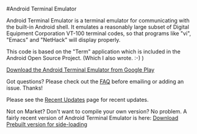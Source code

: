 #Android Terminal Emulator

Android Terminal Emulator is a terminal emulator for communicating with the built-in Android shell.
It emulates a reasonably large subset of Digital Equipment Corporation VT-100 terminal codes, so
that programs like "vi", "Emacs" and "NetHack" will display properly.

This code is based on the "Term" application which is included in the Android Open Source Project. (Which I also wrote. :-) )

[Download the Android Terminal Emulator from Google Play](https://play.google.com/store/apps/details?id=jackpal.androidterm)

Got questions? Please check out the
[FAQ](http://github.com/jackpal/Android-Terminal-Emulator/wiki/Frequently-Asked-Questions)
before emailing or adding an issue. Thanks!

Please see the
[Recent Updates](http://github.com/jackpal/Android-Terminal-Emulator/wiki/Recent-Updates)
page for recent updates.

Not on Market? Don't want to compile your own version? No problem. A fairly recent version of
Android Terminal Emulator is here:
[Download Prebuilt version for side-loading](http://jackpal.github.com/Android-Terminal-Emulator/downloads/Term.apk)
